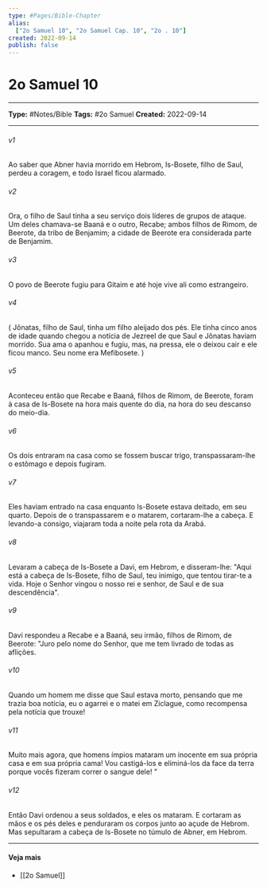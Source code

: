 ```yaml
---
type: #Pages/Bible-Chapter
alias:
  ["2o Samuel 10", "2o Samuel Cap. 10", "2o . 10"]
created: 2022-09-14
publish: false
---
```


# 2o Samuel 10

---

**Type:** #Notes/Bible
**Tags:** #2o Samuel
**Created:** 2022-09-14

---

###### v1
Ao saber que Abner havia morrido em Hebrom, Is-Bosete, filho de Saul, perdeu a coragem, e todo Israel ficou alarmado.
###### v2
Ora, o filho de Saul tinha a seu serviço dois líderes de grupos de ataque. Um deles chamava-se Baaná e o outro, Recabe; ambos filhos de Rimom, de Beerote, da tribo de Benjamim; a cidade de Beerote era considerada parte de Benjamim.
###### v3
O povo de Beerote fugiu para Gitaim e até hoje vive ali como estrangeiro.
###### v4
( Jônatas, filho de Saul, tinha um filho aleijado dos pés. Ele tinha cinco anos de idade quando chegou a notícia de Jezreel de que Saul e Jônatas haviam morrido. Sua ama o apanhou e fugiu, mas, na pressa, ele o deixou cair e ele ficou manco. Seu nome era Mefibosete. )
###### v5
Aconteceu então que Recabe e Baaná, filhos de Rimom, de Beerote, foram à casa de Is-Bosete na hora mais quente do dia, na hora do seu descanso do meio-dia.
###### v6
Os dois entraram na casa como se fossem buscar trigo, transpassaram-lhe o estômago e depois fugiram.
###### v7
Eles haviam entrado na casa enquanto Is-Bosete estava deitado, em seu quarto. Depois de o transpassarem e o matarem, cortaram-lhe a cabeça. E levando-a consigo, viajaram toda a noite pela rota da Arabá.
###### v8
Levaram a cabeça de Is-Bosete a Davi, em Hebrom, e disseram-lhe: "Aqui está a cabeça de Is-Bosete, filho de Saul, teu inimigo, que tentou tirar-te a vida. Hoje o Senhor vingou o nosso rei e senhor, de Saul e de sua descendência".
###### v9
Davi respondeu a Recabe e a Baaná, seu irmão, filhos de Rimom, de Beerote: "Juro pelo nome do Senhor, que me tem livrado de todas as aflições.
###### v10
Quando um homem me disse que Saul estava morto, pensando que me trazia boa notícia, eu o agarrei e o matei em Ziclague, como recompensa pela notícia que trouxe!
###### v11
Muito mais agora, que homens ímpios mataram um inocente em sua própria casa e em sua própria cama! Vou castigá-los e eliminá-los da face da terra porque vocês fizeram correr o sangue dele! "
###### v12
Então Davi ordenou a seus soldados, e eles os mataram. E cortaram as mãos e os pés deles e penduraram os corpos junto ao açude de Hebrom. Mas sepultaram a cabeça de Is-Bosete no túmulo de Abner, em Hebrom.


---

#### Veja mais

- [[2o Samuel]]
